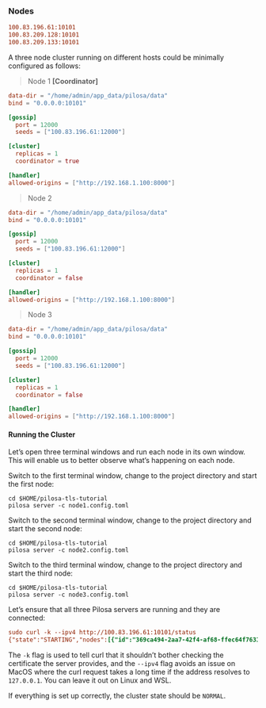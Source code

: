 

### Nodes

```ini
100.83.196.61:10101
100.83.209.128:10101
100.83.209.133:10101
```

A three node cluster running on different hosts could be minimally configured as follows:

> Node 1 **[Coordinator]**

```toml
data-dir = "/home/admin/app_data/pilosa/data"
bind = "0.0.0.0:10101"

[gossip]
  port = 12000
  seeds = ["100.83.196.61:12000"]

[cluster]
  replicas = 1
  coordinator = true

[handler]
allowed-origins = ["http://192.168.1.100:8000"]
```



> Node 2

```toml
data-dir = "/home/admin/app_data/pilosa/data"
bind = "0.0.0.0:10101"

[gossip]
  port = 12000
  seeds = ["100.83.196.61:12000"]

[cluster]
  replicas = 1
  coordinator = false

[handler]
allowed-origins = ["http://192.168.1.100:8000"]
```



> Node 3

```toml
data-dir = "/home/admin/app_data/pilosa/data"
bind = "0.0.0.0:10101"

[gossip]
  port = 12000
  seeds = ["100.83.196.61:12000"]

[cluster]
  replicas = 1
  coordinator = false

[handler]
allowed-origins = ["http://192.168.1.100:8000"]
```



#### Running the Cluster

Let’s open three terminal windows and run each node in its own window. This will enable us to better observe what’s happening on each node.

Switch to the first terminal window, change to the project directory and start the first node:

```shell
cd $HOME/pilosa-tls-tutorial
pilosa server -c node1.config.toml
```

Switch to the second terminal window, change to the project directory and start the second node:

```shell
cd $HOME/pilosa-tls-tutorial
pilosa server -c node2.config.toml
```

Switch to the third terminal window, change to the project directory and start the third node:

```shell
cd $HOME/pilosa-tls-tutorial
pilosa server -c node3.config.toml
```

Let’s ensure that all three Pilosa servers are running and they are connected:

```ini
sudo curl -k --ipv4 http://100.83.196.61:10101/status
{"state":"STARTING","nodes":[{"id":"369ca494-2aa7-42f4-af68-ffec64f76319","uri":{"scheme":"http","host":"100.83.209.133","port":10101},"isCoordinator":false,"state":"DOWN"},{"id":"97738996-a59d-47e6-b821-5538e45a5055","uri":{"scheme":"http","host":"100.83.196.61","port":10101},"isCoordinator":true,"state":"READY"},{"id":"9fbfdcb3-af7e-4c0d-bf58-bba11ff83442","uri":{"scheme":"http","host":"100.83.209.128","port":10101},"isCoordinator":false,"state":"DOWN"}],"localID":"97738996-a59d-47e6-b821-5538e45a5055"}
```

The `-k` flag is used to tell curl that it shouldn’t bother checking the certificate the server provides, and the `--ipv4` flag avoids an issue on MacOS where the curl request takes a long time if the address resolves to `127.0.0.1`. You can leave it out on Linux and WSL.

If everything is set up correctly, the cluster state should be `NORMAL`.



